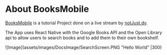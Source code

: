 # About BooksMobile

[BooksMobile](https://www.youtube.com/live/-qAhg4EDIwQ?feature=share) is a tutorial Project done on a live stream by [notJust.dv](https://www.youtube.com/@notjustdev).

The App uses React Native with the Google Books API and the Open Library api to allow users to search books and to add them to their own bookshelf.

![Image](assets/images/DocsImage/SearchScreen.PNG "Hello World" |300)
